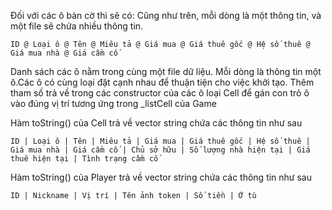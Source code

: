 
Đối với các ô bàn cờ thì sẽ có:
Cũng như trên, mỗi dòng là một thông tin, và một file sẽ chứa nhiều thông tin.

```
ID @ Loại ô @ Tên @ Miêu tả @ Giá mua @ Giá thuê gốc @ Hệ số thuê @ Giá mua nhà @ Giá cầm cố
```

Danh sách các ô nằm trong cùng một file dữ liệu. Mỗi dòng là thông tin một ô.Các ô có cùng loại đặt cạnh nhau để thuận tiện cho việc khởi tạo. Thêm tham số trả về trong các constructor của các ô loại Cell để gán con trỏ ô vào đúng vị trí tương ứng trong _listCell của Game

Hàm toString() của Cell trả về vector string chứa các thông tin như sau

```
ID | Loại ô | Tên | Miêu tả | Giá mua | Giá thuê gốc | Hệ số thuê | Giá mua nhà | Giá cầm cố | Chủ sở hữu | Số lượng nhà hiện tại | Giá thuê hiện tại | Tình trạng cầm cố

```
Hàm toString() của Player trả về vector string chứa các thông tin như sau

```
ID | Nickname | Vị trí | Tên ảnh token | Số tiền | Ở tù